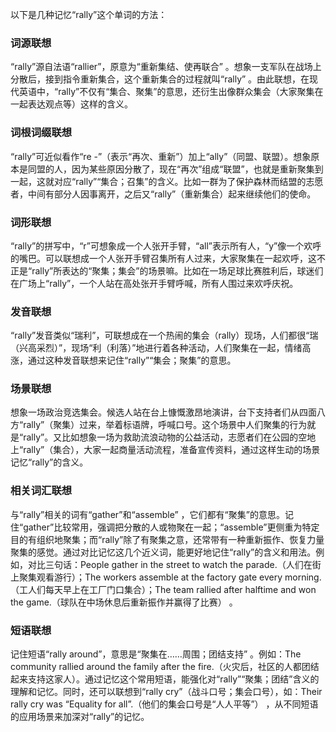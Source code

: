 以下是几种记忆“rally”这个单词的方法：

### 词源联想
“rally”源自法语“rallier”，原意为“重新集结、使再联合” 。想象一支军队在战场上分散后，接到指令重新集合，这个重新集合的过程就叫“rally” 。由此联想，在现代英语中，“rally”不仅有“集合、聚集”的意思，还衍生出像群众集会（大家聚集在一起表达观点等）这样的含义。

### 词根词缀联想
“rally”可近似看作“re -”（表示“再次、重新”）加上“ally”（同盟、联盟）。想象原本是同盟的人，因为某些原因分散了，现在“再次”组成“联盟”，也就是重新聚集到一起，这就对应“rally”“集合；召集”的含义。比如一群为了保护森林而结盟的志愿者，中间有部分人因事离开，之后又“rally”（重新集合）起来继续他们的使命。

### 词形联想
“rally”的拼写中，“r”可想象成一个人张开手臂，“all”表示所有人，“y”像一个欢呼的嘴巴。可以联想成一个人张开手臂召集所有人过来，大家聚集在一起欢呼，这不正是“rally”所表达的“聚集；集会”的场景嘛。比如在一场足球比赛胜利后，球迷们在广场上“rally”，一个人站在高处张开手臂呼喊，所有人围过来欢呼庆祝。

### 发音联想
“rally”发音类似“瑞利”，可联想成在一个热闹的集会（rally）现场，人们都很“瑞（兴高采烈）”，现场“利（利落）”地进行着各种活动，人们聚集在一起，情绪高涨，通过这种发音联想来记住“rally”“集会；聚集”的意思。

### 场景联想
想象一场政治竞选集会。候选人站在台上慷慨激昂地演讲，台下支持者们从四面八方“rally”（聚集）过来，举着标语牌，呼喊口号。这个场景中人们聚集的行为就是“rally”。又比如想象一场为救助流浪动物的公益活动，志愿者们在公园的空地上“rally”（集合），大家一起商量活动流程，准备宣传资料，通过这样生动的场景记忆“rally”的含义。

### 相关词汇联想
与“rally”相关的词有“gather”和“assemble” ，它们都有“聚集”的意思。记住“gather”比较常用，强调把分散的人或物聚在一起；“assemble”更侧重为特定目的有组织地聚集；而“rally”除了有聚集之意，还常带有一种重新振作、恢复力量聚集的感觉。通过对比记忆这几个近义词，能更好地记住“rally”的含义和用法。例如，对比三句话：People gather in the street to watch the parade.（人们在街上聚集观看游行）；The workers assemble at the factory gate every morning.（工人们每天早上在工厂门口集合）；The team rallied after halftime and won the game.（球队在中场休息后重新振作并赢得了比赛） 。

### 短语联想
记住短语“rally around”，意思是“聚集在……周围；团结支持” 。例如：The community rallied around the family after the fire.（火灾后，社区的人都团结起来支持这家人）。通过记忆这个常用短语，能强化对“rally”“聚集；团结”含义的理解和记忆。同时，还可以联想到“rally cry”（战斗口号；集会口号），如：Their rally cry was “Equality for all”.（他们的集会口号是“人人平等”） ，从不同短语的应用场景来加深对“rally”的记忆。 